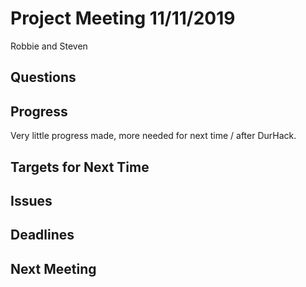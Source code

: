 # Project Meeting 11/11/2019

Robbie and Steven

## Questions


## Progress
Very little progress made, more needed for next time / after DurHack.

## Targets for Next Time


## Issues


## Deadlines


## Next Meeting


